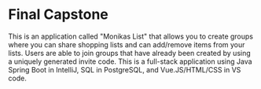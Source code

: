 # Final Capstone
This is an application called "Monikas List" that allows you to create groups where you can share shopping lists and can add/remove items from your lists. Users are able to join groups that have already been created by using a uniquely generated invite code. This is a full-stack application using Java Spring Boot in IntelliJ, SQL in PostgreSQL, and Vue.JS/HTML/CSS in VS code.
